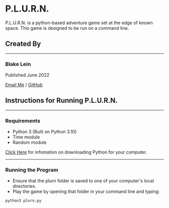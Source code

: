 # **P.L.U.R.N.**

P.L.U.R.N. is a python-based adventure game set at the edge of known space. This game is designed to be run on a command line.

## **Created By**

---

### Blake Lein

Published June 2022

[Email Me](blake.lein@gmail.com) / [GitHub](https://github.com/BlakeLein?tab=repositories)

## Instructions for Running P.L.U.R.N.

---

### **Requirements**

- Python 3 (Built on Python 3.10)
- Time module
- Random module

[Click Here](https://realpython.com/installing-python/#how-to-install-from-homebrew) for infomation on downloading Python for your computer.

---

### **Running the Program**

- Ensure that the plurn folder is saved to one of your computer's local directories.
- Play the game by opening that folder in your command line and typing:

`python3 plurn.py`
